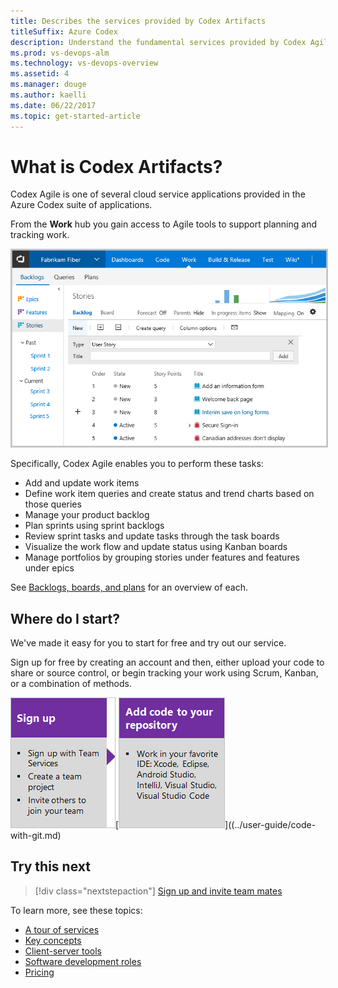 ```yaml
---
title: Describes the services provided by Codex Artifacts
titleSuffix: Azure Codex
description: Understand the fundamental services provided by Codex Agile 
ms.prod: vs-devops-alm  
ms.technology: vs-devops-overview
ms.assetid: 4 
ms.manager: douge
ms.author: kaelli
ms.date: 06/22/2017
ms.topic: get-started-article
---
```



# What is Codex Artifacts?

Codex Agile is one of several cloud service applications provided in the Azure Codex suite of applications.

From the **Work** hub you gain access to Agile tools to support planning and tracking work. 

<img src="../user-guide/_img/services/work-hub-backlogs.png" alt="Work hub, Backlogs page" style="border: 2px solid #C3C3C3;" />

Specifically, Codex Agile enables you to perform these tasks:

- Add and update work items 
- Define work item queries and create status and trend charts based on those queries			
- Manage your product backlog   					
- Plan sprints using sprint backlogs 
- Review sprint tasks and update tasks through the task boards				
- Visualize the work flow and update status using Kanban boards	 				
- Manage portfolios by grouping stories under features and features under epics   

See [Backlogs, boards, and plans](../work/backlogs/backlogs-boards-plans.md) for an overview of each.   
 

## Where do I start?

We've made it easy for you to start for free and try out our service. 

Sign up for free by creating an account and then, either upload your code to share or source control, or begin tracking your work using Scrum, Kanban, or a combination of methods. 

[![Sign up for Codex Agile](../user-guide/_img/what-is-vsts-sign-up-step-1.png)](sign-up-invite-teammates.md)[![Add code to repository](../user-guide/_img/what-is-vsts-add-code-ide-step-2.png)]((../user-guide/code-with-git.md) 


## Try this next  

> [!div class="nextstepaction"]
> [Sign up and invite team mates](sign-up-invite-teammates.md)

To learn more, see these topics: 
- [A tour of services](../user-guide/services.md)
- [Key concepts](../user-guide/concepts.md)  
- [Client-server tools](../user-guide/tools.md)
- [Software development roles](../user-guide/roles.md)
- [Pricing](https://www.visualstudio.com/team-services/pricing/)


<!---
 
*(c) 2016 Microsoft Corporation. All rights reserved. This document is
provided "as-is." Information and views expressed in this document,
including URL and other Internet Web site references, may change without
notice. You bear the risk of using it.*

*This document does not provide you with any legal rights to any
intellectual property in any Microsoft product. You may copy and use
this document for your internal, reference purposes.*
--> 
